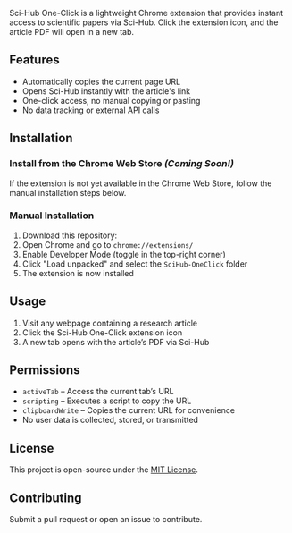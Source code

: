 Sci-Hub One-Click is a lightweight Chrome extension that provides instant access to scientific papers via Sci-Hub. Click the extension icon, and the article PDF will open in a new tab.

## Features
- Automatically copies the current page URL
- Opens Sci-Hub instantly with the article's link
- One-click access, no manual copying or pasting
- No data tracking or external API calls

## Installation  
### Install from the Chrome Web Store *(Coming Soon!)*  
If the extension is not yet available in the Chrome Web Store, follow the manual installation steps below.

### Manual Installation
1. Download this repository:
2. Open Chrome and go to `chrome://extensions/`
3. Enable Developer Mode (toggle in the top-right corner)
4. Click "Load unpacked" and select the `SciHub-OneClick` folder
5. The extension is now installed

## Usage
1. Visit any webpage containing a research article
2. Click the Sci-Hub One-Click extension icon
3. A new tab opens with the article’s PDF via Sci-Hub

## Permissions
- `activeTab` – Access the current tab’s URL
- `scripting` – Executes a script to copy the URL
- `clipboardWrite` – Copies the current URL for convenience
- No user data is collected, stored, or transmitted

## License
This project is open-source under the [MIT License](LICENSE).

## Contributing
Submit a pull request or open an issue to contribute.

